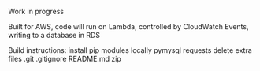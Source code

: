 Work in progress

Built for AWS, code will run on Lambda, controlled by CloudWatch Events, writing to a database in RDS

Build instructions:
    install pip modules locally
        pymysql
        requests
    delete extra files
        .git
        .gitignore
        README.md
    zip